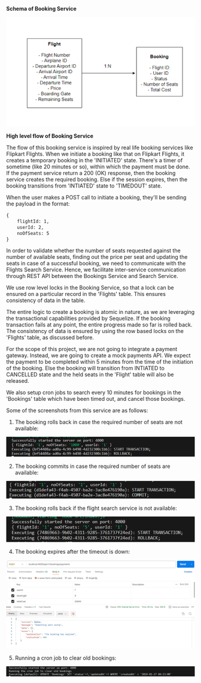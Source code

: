 **Schema of Booking Service**

![Schema](src/Schema.png)

**High level flow of Booking Service**

The flow of this booking service is inspired by real life booking services like Flipkart Flights. When we initiate a booking like that on Flipkart Flights, it creates a temporary booking in the 'INITIATED' state. There's a timer of sometime (like 20 minutes or so), within which the payment must be done. If the payment service return a 200 (OK) response, then the booking service creates the required booking. Else if the session expires, then the booking transitions from 'INTIATED' state to 'TIMEDOUT' state.

When the user makes a POST call to initiate a booking, they'll be sending the payload in the format:

```
{
    flightId: 1,
    userId: 2,
    noOfSeats: 5
}
```

In order to validate whether the number of seats requested against the number of available seats, finding out the price per seat and updating the seats in case of a successful booking, we need to communicate with the Flights Search Service. Hence, we facilitate inter-service communication through REST API between the Bookings Service and Search Service.

We use row level locks in the Booking Service, so that a lock can be ensured on a particular record in the 'Flights' table. This ensures consistency of data in the table.

The entire logic to create a booking is atomic in nature, as we are leveraging the transactional capabilities provided by Sequelize. If the booking transaction fails at any point, the entire progress made so far is rolled back. The consistency of data is ensured by using the row based locks on the 'Flights' table, as discussed before.

For the scope of this project, we are not going to integrate a payment gateway. Instead, we are going to create a mock payments API. We expect the payment to be completed within 5 minutes from the time of the initiation of the booking. Else the booking will transition from INTIATED to CANCELLED state and the held seats in the 'Flight' table will also be released.

We also setup cron jobs to search every 10 minutes for bookings in the 'Bookings' table which have been timed out, and cancel those bookings.

Some of the screenshots from this service are as follows:

1. The booking rolls back in case the required number of seats are not available: 

![Booking transaction rolls back](src/Booking_transaction_rollsback_when_insufficient_seats.PNG)

2. The booking commits in case the required number of seats are available:

![Booking transaction commits](src/Booking-transaction-commits.PNG)

3. The booking rolls back if the flight search service is not available:

![Booking transaction rolls back](src/Transaction_rollback_if_flight_search_Service_is_unavailable.PNG)

4. The booking expires after the timeout is down:

![Booking expires after the timeout](src/Booking_expires_after_timeout.PNG)

5. Running a cron job to clear old bookings:

![Running cron job to clear old bookings](src/Cron_job_to_clear_old_bookings.PNG)